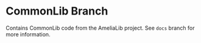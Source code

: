 # CommonLib Branch

Contains CommonLib code from the AmeliaLib project. See `docs` branch for more information.

